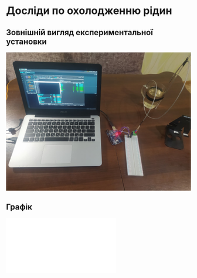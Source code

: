 # Досліди по охолодженню рідин

## Зовнішній вигляд експериментальної установки

![cooling_experiment](./cooling.png)

## Графік

<embed src="./doc.pdf" type="application/pdf">